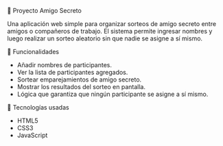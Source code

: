 🎁 Proyecto Amigo Secreto

Una aplicación web simple para organizar sorteos de amigo secreto entre amigos o compañeros de trabajo. El sistema permite ingresar nombres y luego realizar un sorteo aleatorio sin que nadie se asigne a sí mismo.

🚀 Funcionalidades

- Añadir nombres de participantes.
- Ver la lista de participantes agregados.
- Sortear emparejamientos de amigo secreto.
- Mostrar los resultados del sorteo en pantalla.
- Lógica que garantiza que ningún participante se asigne a sí mismo.

 🧰 Tecnologías usadas

- HTML5
- CSS3
- JavaScript 
